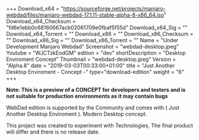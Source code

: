 +++
Download_x64 = "https://sourceforge.net/projects/manjaro-webdad/files/manjaro-webdad-17.1.11-stable-alpha-8-x86_64.iso"
Download_x64_Checksum = "fd6e1ebb0c68160667acb02061709e0fbaf5f55d"
Download_x64_Sig = ""
Download_x64_Torrent = ""
Download_x86 = ""
Download_x86_Checksum = ""
Download_x86_Sig = ""
Download_x86_Torrent = ""
Name = "Under Development Manjaro Webdad"
Screenshot = "webdad-desktop.jpeg"
Youtube = "WJCTzkEodGM"
edition = "dev"
shortDescription = "Desktop Enviroment Concept"
Thumbnail = "webdad-desktop.jpeg"
Version = "Alpha.8"
date = "2019-03-03T00:33:00+01:00"
title = "Just Another Desktop Enviroment - Concept -"
type="download-edition"
weight = "6"
+++

**Note: This is a preview of a CONCEPT for developers and testers and is not suitable for production environments as it may contain bugs**

WebDad edition is supported by the Community and comes with ( Just Another Desktop Enviroment ). Modern Desktop concept.

This project was created to experiment with Technologies, The final product will differ and there is no release date.  
